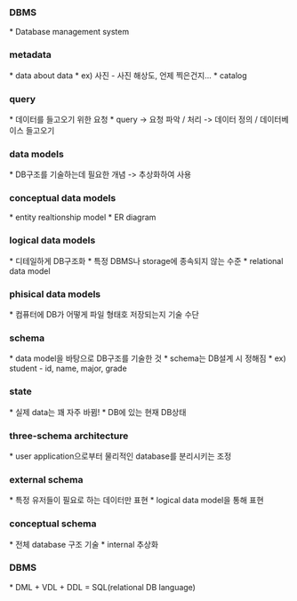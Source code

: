 <h3>DBMS</h3>
* Database management system

<h3>metadata</h3>
* data about data
* ex) 사진 - 사진 해상도, 언제 찍은건지...
* catalog

<h3>query</h3>
* 데이터를 들고오기 위한 요청
* query -> 요청 파악 / 처리 -> 데이터 정의 / 데이터베이스 들고오기

<h3>data models</h3>
* DB구조를 기술하는데 필요한 개념 -> 추상화하여 사용

<h3>conceptual data models</h3>
* entity realtionship model
* ER diagram

<h3>logical data models</h3>
* 디테일하게 DB구조화
* 특정 DBMS나 storage에 종속되지 않는 수준
* relational data model

<h3>phisical data models</h3>
* 컴퓨터에 DB가 어떻게 파일 형태호 저장되는지 기술 수단

<h3>schema</h3>
* data model을 바탕으로 DB구조를 기술한 것
* schema는 DB설계 시 정해짐
* ex) student - id, name, major, grade

<h3>state</h3>
* 실제 data는 꽤 자주 바뀜!
* DB에 있는 현재 DB상태

<h3>three-schema architecture</h3>
* user application으로부터 물리적인 database를 분리시키는 조정

<h3>external schema</h3>
* 특정 유저들이 필요로 하는 데이터만 표현
* logical data model을 통해 표현

<h3>conceptual schema</h3>
* 전체 database 구조 기술
* internal 추상화

<h3>DBMS</h3>
* DML + VDL + DDL = SQL(relational DB language)
